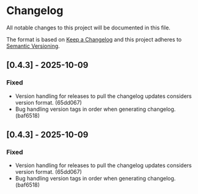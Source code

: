 # Changelog

All notable changes to this project will be documented in this file.

The format is based on [Keep a Changelog](http://keepachangelog.com/)
and this project adheres to [Semantic Versioning](http://semver.org/).

## [0.4.3] - 2025-10-09

### Fixed

- Version handling for releases to pull the changelog updates considers version format. (65dd067)
- Bug handling version tags in order when generating changelog. (baf6518)

## [0.4.3] - 2025-10-09

### Fixed

- Version handling for releases to pull the changelog updates considers version format. (65dd067)
- Bug handling version tags in order when generating changelog. (baf6518)
